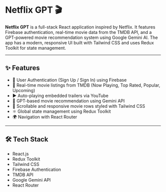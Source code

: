 # Netflix GPT 🎬

**Netflix GPT** is a full-stack React application inspired by Netflix. It features Firebase authentication, real-time movie data from the TMDB API, and a GPT-powered movie recommendation system using Google Gemini AI. The app has a modern, responsive UI built with Tailwind CSS and uses Redux Toolkit for state management.

---

## ✨ Features

- 🔐 User Authentication (Sign Up / Sign In) using Firebase
- 🎥 Real-time movie listings from TMDB (Now Playing, Top Rated, Popular, Upcoming)
- ▶️ Auto-playing embedded trailers via YouTube
- 🤖 GPT-based movie recommendation using Gemini API
- 🧾 Scrollable and responsive movie rows styled with Tailwind CSS
- ⚛️ Global state management using Redux Toolkit
- 🌍 Navigation with React Router

---

## 🛠️ Tech Stack

- React.js
- Redux Toolkit
- Tailwind CSS
- Firebase Authentication
- TMDB API
- Google Gemini API
- React Router
